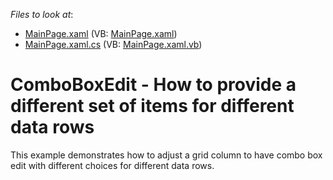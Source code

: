 <!-- default file list -->
*Files to look at*:

* [MainPage.xaml](./CS/DynamicComboBoxItemsSource/MainPage.xaml) (VB: [MainPage.xaml](./VB/DynamicComboBoxItemsSource/MainPage.xaml))
* [MainPage.xaml.cs](./CS/DynamicComboBoxItemsSource/MainPage.xaml.cs) (VB: [MainPage.xaml.vb](./VB/DynamicComboBoxItemsSource/MainPage.xaml.vb))
<!-- default file list end -->
# ComboBoxEdit - How to provide a different set of items for different data rows


<p>This example demonstrates how to adjust a grid column to have combo box edit with different choices for different data rows.</p>

<br/>


